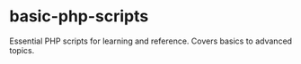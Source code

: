 # basic-php-scripts
Essential PHP scripts for learning and reference. Covers basics to advanced topics.
